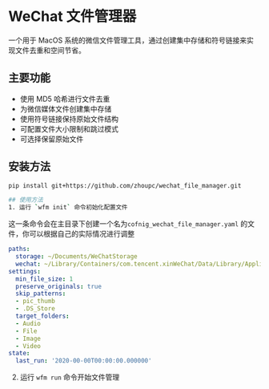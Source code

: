 # WeChat 文件管理器

一个用于 MacOS 系统的微信文件管理工具，通过创建集中存储和符号链接来实现文件去重和空间节省。

## 主要功能

- 使用 MD5 哈希进行文件去重
- 为微信媒体文件创建集中存储
- 使用符号链接保持原始文件结构
- 可配置文件大小限制和跳过模式
- 可选择保留原始文件

## 安装方法

```bash
pip install git+https://github.com/zhoupc/wechat_file_manager.git

## 使用方法
1. 运行 `wfm init` 命令初始化配置文件
```
这一条命令会在主目录下创建一个名为`cofnig_wechat_file_manager.yaml` 的文件，你可以根据自己的实际情况进行调整
```yaml 
paths:
  storage: ~/Documents/WeChatStorage
  wechat: ~/Library/Containers/com.tencent.xinWeChat/Data/Library/Application Support/com.tencent.xinWeChat/2.0b4.0.9/cbff6dbadbdf84e918bfcc7477c75023/Message/MessageTemp/
settings:
  min_file_size: 1
  preserve_originals: true 
  skip_patterns:
  - pic_thumb
  - .DS_Store
  target_folders:
  - Audio
  - File
  - Image
  - Video
state:
  last_run: '2020-00-00T00:00:00.000000'
```

2. 运行 `wfm run` 命令开始文件管理
